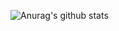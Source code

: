 ![Anurag's github stats](https://github-readme-stats.vercel.app/api?username=rnkjoshi&hide=contribs,prs)
